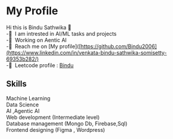 # My Profile
Hi this is Bindu Sathwika 👋  
-👀&nbsp; I am intrested in AI/ML tasks and projects   
-🌱&nbsp; Working on Aentic AI  
-💞️&nbsp; Reach me on [My profile]([https://github.com/Bindu2006](https://www.linkedin.com/in/venkata-bindu-sathwika-somisetty-69353b282/)  
-👀&nbsp; Leetcode profile : [Bindu](https://leetcode.com/u/svbsathwika/) 
## Skills
Machine Learning  
Data Science  
AI ,Agentic AI  
Web development (Intermediate level)  
Database management (Mongo Db, Firebase,Sql)  
Frontend designing (Figma , Wordpress)  
